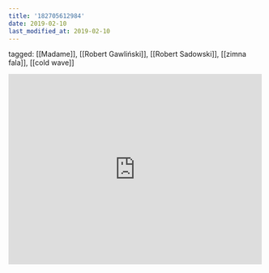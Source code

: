 ```yaml
---
title: '182705612984'
date: 2019-02-10
last_modified_at: 2019-02-10
---
```

tagged: [[Madame]], [[Robert Gawliński]], [[Robert Sadowski]], [[zimna fala]], [[cold wave]]
<iframe allow="accelerometer; autoplay; clipboard-write; encrypted-media; gyroscope; picture-in-picture" allowfullscreen="" frameborder="0" height="375" id="youtube_iframe" src="https://www.youtube.com/embed/vrlMpG02MvE?feature=oembed&amp;enablejsapi=1&amp;origin=https://safe.txmblr.com&amp;wmode=opaque" width="500"></iframe>